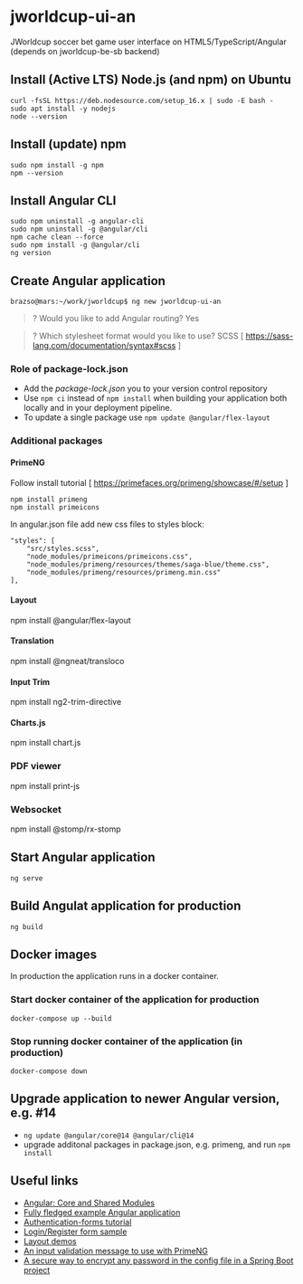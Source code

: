 # jworldcup-ui-an
JWorldcup soccer bet game user interface on HTML5/TypeScript/Angular (depends on jworldcup-be-sb backend)

## Install (Active LTS) Node.js (and npm) on Ubuntu

```
curl -fsSL https://deb.nodesource.com/setup_16.x | sudo -E bash -
sudo apt install -y nodejs
node --version
```

## Install (update) npm

```
sudo npm install -g npm
npm --version
```

## Install Angular CLI

```
sudo npm uninstall -g angular-cli
sudo npm uninstall -g @angular/cli
npm cache clean --force
sudo npm install -g @angular/cli
ng version
```

## Create Angular application

`brazso@mars:~/work/jworldcup$ ng new jworldcup-ui-an`

> ? Would you like to add Angular routing? Yes

> ? Which stylesheet format would you like to use? SCSS   [ https://sass-lang.com/documentation/syntax#scss ]

### Role of package-lock.json

- Add the _package-lock.json_ you to your version control repository
- Use `npm ci` instead of `npm install` when building your application both locally and in your deployment pipeline.
- To update a single package use `npm update @angular/flex-layout`

### Additional packages

#### PrimeNG
Follow install tutorial [ https://primefaces.org/primeng/showcase/#/setup ]

```
npm install primeng
npm install primeicons
```

In angular.json file add new css files to styles block:

    "styles": [
        "src/styles.scss",
        "node_modules/primeicons/primeicons.css",
        "node_modules/primeng/resources/themes/saga-blue/theme.css",
        "node_modules/primeng/resources/primeng.min.css"
    ],

#### Layout

npm install @angular/flex-layout

#### Translation

npm install @ngneat/transloco

#### Input Trim

npm install ng2-trim-directive

#### Charts.js
npm install chart.js

### PDF viewer
npm install print-js

### Websocket
npm install @stomp/rx-stomp

## Start Angular application
```
ng serve
```

## Build Angulat application for production
```
ng build
```

## Docker images
In production the application runs in a docker container.

### Start docker container of the application for production
```
docker-compose up --build
```

### Stop running docker container of the application (in production)
```
docker-compose down
```

## Upgrade application to newer Angular version, e.g. #14

- `ng update @angular/core@14 @angular/cli@14`
- upgrade additonal packages in package.json, e.g. primeng, and run `npm install`

## Useful links

- [Angular: Core and Shared Modules](https://medium.com/@joao.aguas/angular-core-and-shared-modules-efe072bc9645)
- [Fully fledged example Angular application](https://github.com/gothinkster/angular-realworld-example-app)
- [Authentication-forms tutorial](https://thinkster.io/tutorials/building-real-world-angular-2-apps/authentication-forms)
- [Login/Register form sample](https://codepen.io/gstorbeck/embed/gbNEOr?height=530&theme-id=0&slug-hash=gbNEOr&default-tab=css%2Cresult&user=gstorbeck&pen-title=Login%20Form&name=cp_embed_93)
- [Layout demos](https://tburleson-layouts-demos.firebaseapp.com/)
- [An input validation message to use with PrimeNG ](https://gist.github.com/sannonaragao/dbf747676016ed0c4054f8abd2e2a4d2)
- [A secure way to encrypt any password in the config file in a Spring Boot project](https://medium.com/engineering-jio-com/a-secure-way-to-encrypt-any-password-in-the-config-file-in-a-spring-boot-project-20d12436b4b9)
